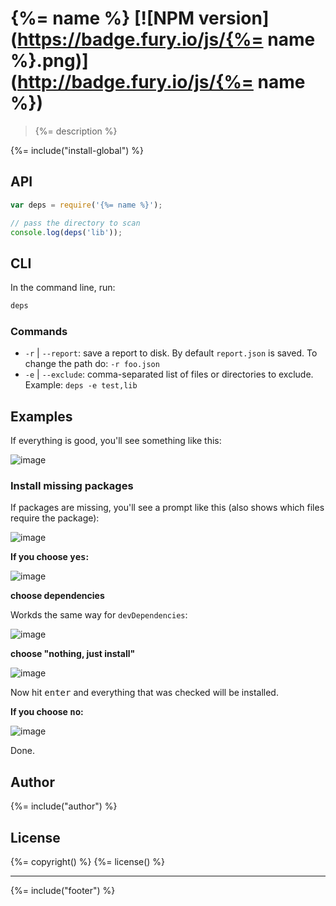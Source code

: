 # {%= name %} [![NPM version](https://badge.fury.io/js/{%= name %}.png)](http://badge.fury.io/js/{%= name %})

> {%= description %}

{%= include("install-global") %}

## API

```js
var deps = require('{%= name %}');

// pass the directory to scan
console.log(deps('lib'));
```

## CLI

In the command line, run:

```bash
deps
```

### Commands

 - `-r` | `--report`: save a report to disk. By default `report.json` is saved. To change the path do: `-r foo.json`
 - `-e` | `--exclude`: comma-separated list of files or directories to exclude. Example: `deps -e test,lib`


## Examples

If everything is good, you'll see something like this:

![image](https://cloud.githubusercontent.com/assets/383994/5220675/bbef28da-7636-11e4-9014-86ca0e43ea46.png)

### Install missing packages

If packages are missing, you'll see a prompt like this (also shows which files require the package):

![image](https://cloud.githubusercontent.com/assets/383994/5220685/f2a0292e-7636-11e4-844a-2166f68862d4.png)

**If you choose <kbd>yes</kbd>:**

![image](https://cloud.githubusercontent.com/assets/383994/5220711/535b5f68-7637-11e4-9457-9280f7457d95.png)

**choose dependencies**

Workds the same way for `devDependencies`:

![image](https://cloud.githubusercontent.com/assets/383994/2775421/43a349be-cac5-11e3-9cc6-20e9a3ae7f26.png)

**choose "nothing, just install"**

![image](https://cloud.githubusercontent.com/assets/383994/5220757/d1135eba-7637-11e4-8ea4-2542af1b564e.png)

Now hit <kbd>enter</kbd> and everything that was checked will be installed.

**If you choose <kbd>no</kbd>:**

![image](https://cloud.githubusercontent.com/assets/383994/5220760/ecbe1fec-7637-11e4-9eb2-b8881c66e7af.png)

Done.

## Author
{%= include("author") %}

## License
{%= copyright() %}
{%= license() %}

***

{%= include("footer") %}
